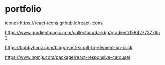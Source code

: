# portfolio

icones 
https://react-icons.github.io/react-icons

https://www.gradientmagic.com/collection/darkbg/gradient/1584277377652

https://bobbyhadz.com/blog/react-scroll-to-element-on-click

https://www.npmjs.com/package/react-responsive-carousel